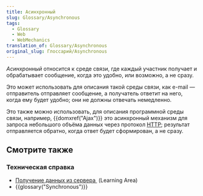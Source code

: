 ```yaml
---
title: Асинхронный
slug: Glossary/Asynchronous
tags:
  - Glossary
  - Web
  - WebMechanics
translation_of: Glossary/Asynchronous
original_slug: Глоссарий/Asynchronous
---
```

*Асинхронный* относится к среде связи, где каждый участник получает и обрабатывает сообщение, когда это удобно, или возможно, а не сразу.

Это может использовать для описания такой среды связи, как e-mail — отправитель отправляет сообщение, а получатель ответит на него, когда ему будет удобно; они не должны отвечать немедленно.

Это также можно использовать, для описания программной среды связи, например, {{domxref("Ajax")}} это асинхронный механизм для запроса небольшого объёма данных через протокол [HTTP](/en-US/docs/Web/HTTP); результат отправляется обратно, когда ответ будет сформирован, а не сразу.

## Смотрите также

### Техническая справка

- [Получение данных из сервера ](/en-US/docs/Learn/JavaScript/Client-side_web_APIs/Fetching_data) (Learning Area)
- {{glossary("Synchronous")}}
